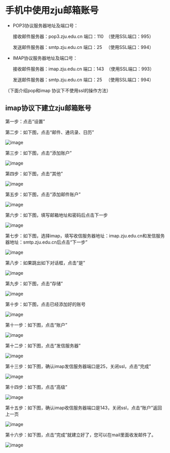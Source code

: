 # 手机中使用zju邮箱账号

* POP3协议服务器地址及端口号： 

    接收邮件服务器：pop3.zju.edu.cn 端口：110  （使用SSL端口：995）

    发送邮件服务器：smtp.zju.edu.cn 端口：25   （使用SSL端口：994） 

* IMAP协议服务器地址及端口号： 

    接收邮件服务器：imap.zju.edu.cn 端口：143  （使用SSL端口：993）

    发送邮件服务器：smtp.zju.edu.cn 端口：25   （使用SSL端口：994） 

（下面介绍pop和imap 协议下不使用ssl的操作方法）

## imap协议下建立zju邮箱账号

第一步：点击“设置”

第二步：如下图，点击“邮件、通讯录、日历”

![image](./Images/mail.png)

第三步：如下图，点击“添加账户”

![image](./Images/add-mail.png)

第四步：如下图，点击“其他”

![image](./Images/mail-account.png)

第五步：如下图，点击“添加邮件账户”

![image](./Images/mail5.png)

第六步：如下图，填写邮箱地址和密码后点击下一步

![image](./Images/mail6.png)

第七步：如下图，选择imap，填写收信服务器地址：imap.zju.edu.cn和发信服务器地址：smtp.zju.edu.cn后点击“下一步”

![image](./Images/mail7.png)

第八步：如果跳出如下对话框，点击“是”

![image](./Images/mail8.png)

第九步：如下图，点击“存储”

![image](./Images/mail9.png)

第十步：如下图，点击已经添加好的账号

![image](./Images/mail10.png)

第十一步：如下图，点击“账户”

![image](./Images/mail11.png)

第十二步：如下图，点击“发信服务器”

![image](./Images/mail12.png)

第十三步：如下图，确认imap发信服务器端口是25，关闭ssl，点击“完成”

![image](./Images/mail13.png)

第十四步：如下图，点击“高级”

![image](./Images/mail14.png)

第十五步：如下图，确认imap收信服务器端口是143，关闭ssl，点击“账户”返回上一页

![image](./Images/mail15.png)

第十六步：如下图，点击“完成”就建立好了，您可以在mail里面收发邮件了。

![image](./Images/mail16.png)
